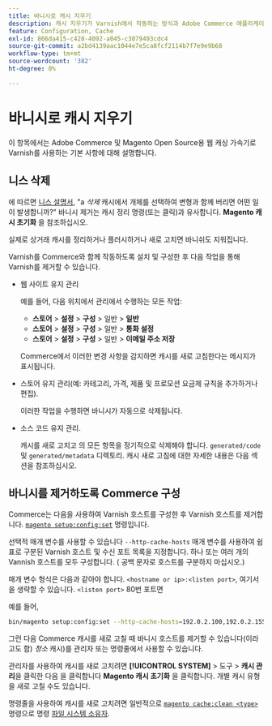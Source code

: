 ```yaml
---
title: 바니시로 캐시 지우기
description: 캐시 지우기가 Varnish에서 작동하는 방식과 Adobe Commerce 애플리케이션의 웹 캐싱 가속기로 사용하는 방법을 알아봅니다.
feature: Configuration, Cache
exl-id: 866da415-c428-4092-a045-c3079493cdc4
source-git-commit: a2bd4139aac1044e7e5ca8fcf2114b7f7e9e9b68
workflow-type: tm+mt
source-wordcount: '382'
ht-degree: 0%

---
```


# 바니시로 캐시 지우기

이 항목에서는 Adobe Commerce 및 Magento Open Source용 웹 캐싱 가속기로 Varnish를 사용하는 기본 사항에 대해 설명합니다.

## 니스 삭제

에 따르면 [니스 설명서](https://www.varnish-cache.org/docs/trunk/users-guide/purging.html), &quot;a *삭제* 캐시에서 개체를 선택하여 변형과 함께 버리면 어떤 일이 발생합니까?&quot; 바니시 제거는 캐시 정리 명령(또는 클릭)과 유사합니다. **Magento 캐시 초기화** 을 참조하십시오.

실제로 상거래 캐시를 정리하거나 플러시하거나 새로 고치면 바니쉬도 지워집니다.

Varnish를 Commerce와 함께 작동하도록 설치 및 구성한 후 다음 작업을 통해 Varnish를 제거할 수 있습니다.

- 웹 사이트 유지 관리

   예를 들어, 다음 위치에서 관리에서 수행하는 모든 작업:

   - **스토어** > **설정** > **구성** > 일반 > **일반**
   - **스토어** > **설정** > **구성** > 일반 > **통화 설정**
   - **스토어** > **설정** > **구성** > 일반 > **이메일 주소 저장**

   Commerce에서 이러한 변경 사항을 감지하면 캐시를 새로 고침한다는 메시지가 표시됩니다.

- 스토어 유지 관리(예: 카테고리, 가격, 제품 및 프로모션 요금제 규칙을 추가하거나 편집).

   이러한 작업을 수행하면 바니시가 자동으로 삭제됩니다.

- 소스 코드 유지 관리.

   캐시를 새로 고치고 의 모든 항목을 정기적으로 삭제해야 합니다. `generated/code` 및 `generated/metadata` 디렉토리. 캐시 새로 고침에 대한 자세한 내용은 다음 섹션을 참조하십시오.

## 바니시를 제거하도록 Commerce 구성

Commerce는 다음을 사용하여 Varnish 호스트를 구성한 후 Varnish 호스트를 제거합니다. [`magento setup:config:set`](https://devdocs.magento.com/guides/v2.4/reference/cli/magento.html#setupconfigset) 명령입니다.

선택적 매개 변수를 사용할 수 있습니다 `--http-cache-hosts` 매개 변수를 사용하여 쉼표로 구분된 Varnish 호스트 및 수신 포트 목록을 지정합니다. 하나 또는 여러 개의 Vannish 호스트를 모두 구성합니다. ( 공백 문자로 호스트를 구분하지 마십시오.)

매개 변수 형식은 다음과 같아야 합니다. `<hostname or ip>:<listen port>`, 여기서 을 생략할 수 있습니다. `<listen port>` 80번 포트면

예를 들어,

```bash
bin/magento setup:config:set --http-cache-hosts=192.0.2.100,192.0.2.155:6081
```

그런 다음 Commerce 캐시를 새로 고칠 때 바니시 호스트를 제거할 수 있습니다(이라고도 함) *청소* 캐시)를 관리자 또는 명령줄에서 사용할 수 있습니다.

관리자를 사용하여 캐시를 새로 고치려면 **[!UICONTROL SYSTEM]** > 도구 > **캐시 관리**&#x200B;을 클릭한 다음 을 클릭합니다 **Magento 캐시 초기화** 을 클릭합니다. 개별 캐시 유형을 새로 고칠 수도 있습니다.

명령줄을 사용하여 캐시를 새로 고치려면 일반적으로 [`magento cache:clean <type>`](../cli/manage-cache.md#clean-and-flush-cache-types) 명령으로 명령 [파일 시스템 소유자](../../installation/prerequisites/file-system/overview.md).
